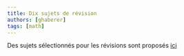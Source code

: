 ```yaml
---
title: Dix sujets de révision
authors: [ghaberer]
tags: [math]
---
```

Des sujets sélectionnés pour les révisions sont proposés [ici](./docs/math/revision)
